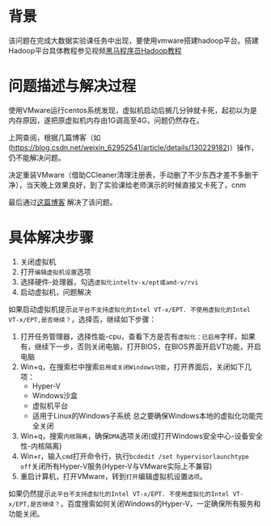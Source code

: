 # 背景

该问题在完成大数据实验课任务中出现，要使用vmware搭建hadoop平台。搭建Hadoop平台具体教程参见视频[黑马程序员Hadoop教程](https://www.bilibili.com/video/BV1WY4y197g7/?spm_id_from=333.337.search-card.all.click&vd_source=bd9b0c20658086a80ddce73476f5c881)

# 问题描述与解决过程

使用VMware运行centos系统发现，虚拟机启动后搁几分钟就卡死，起初以为是内存原因，遂把原虚拟机内存由1G调高至4G，问题仍然存在。

上网查阅，根据几篇博客（如(https://blog.csdn.net/weixin_62952541/article/details/130229182)）操作，仍不能解决问题。

决定重装VMware（借助CCleaner清理注册表，手动删了不少东西才差不多删干净），当天晚上效果良好，到了实验课给老师演示的时候直接又卡死了，cnm

最后通过[这篇博客](https://blog.csdn.net/ss810540895/article/details/134189242?utm_medium=distribute.pc_relevant.none-task-blog-2~default~baidujs_baidulandingword~default-1-134189242-blog-135236536.235^v43^pc_blog_bottom_relevance_base3&spm=1001.2101.3001.4242.2&utm_relevant_index=4)
解决了该问题。

# 具体解决步骤

1. 关闭虚拟机
2. 打开`编辑虚拟机设置`选项
3. 选择硬件-处理器，勾选`虚拟化inteltv-x/ept或amd-v/rvi`
4. 启动虚拟机，问题解决

如果启动虚拟机提示`此平台不支持虚拟化的Intel VT-x/EPT. 不使用虚拟化的Intel VT-x/EPT,是否继续？`，选择否，继续如下步骤：

1. 打开任务管理器，选择性能-cpu，查看下方是否有`虚拟化：已启用`字样，如果有，继续下一步，否则关闭电脑，打开BIOS，在BIOS界面开启VT功能，开启电脑
2. Win+q，在搜索栏中搜索`启用或关闭Windows功能`，打开界面后，关闭如下几项：
    * Hyper-V
    * Windows沙盒
    * 虚拟机平台
    * 适用于Linux的Windows子系统
总之要确保Windows本地的虚拟化功能完全关闭
3. Win+q，搜索`内核隔离`，确保`DMA`选项关闭(或打开Windows安全中心-设备安全性-内核隔离)
4. Win+r，输入`cmd`打开命令行，执行`bcdedit /set hypervisorlaunchtype off`关闭所有Hyper-V服务(Hyper-V与VMware实际上不兼容)
5. 重启计算机，打开VMware，转到`打开`编辑虚拟机设置`选项`。

如果仍然提示`此平台不支持虚拟化的Intel VT-x/EPT. 不使用虚拟化的Intel VT-x/EPT,是否继续？`，百度搜索如何关闭Windows的Hyper-V，一定确保所有服务和功能关闭。
